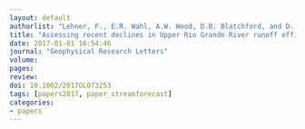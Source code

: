 ```yaml
---
layout: default
authorlist: "Lehner, F., E.R. Wahl, A.W. Wood, D.B. Blatchford, and D. Llewellyn"
title: "Assessing recent declines in Upper Rio Grande River runoff efficiency from a paleoclimate perspective"
date: 2017-01-01 16:54:46
journal: "Geophysical Research Letters"
volume: 
pages:
review:
doi: 10.1002/2017GL073253
tags: [papers2017, paper_streamforecast]
categories:
- papers
---
```


